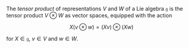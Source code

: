 The *tensor product* of representations $V$ and $W$ of a Lie algebra $\mathfrak{g}$ is the tensor product $V \otimes W$ as vector spaces, equipped with the action

$$
X (v \otimes w) = (Xv) \otimes (Xw)
$$

for $X \in \mathfrak{g}$, $v \in V$ and $w \in W$.
